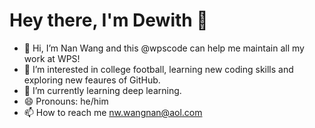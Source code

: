 <h1 align="left"> Hey there, I'm Dewith 👋 </h1>

- 👋 Hi, I’m Nan Wang and this @wpscode can help me maintain all my work at WPS!
- 👀 I’m interested in college football, learning new coding skills and exploring new feaures of GitHub.
- 🌱 I’m currently learning deep learning.
- 😄 Pronouns: he/him
- 📫 How to reach me nw.wangnan@aol.com

<!---
wpscode/wpscode is a ✨ special ✨ repository because its `README.md` (this file) appears on your GitHub profile.
You can click the Preview link to take a look at your changes.
--->
